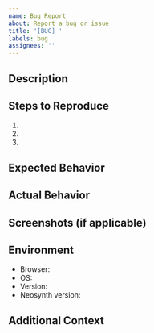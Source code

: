 ```yaml
---
name: Bug Report
about: Report a bug or issue
title: '[BUG] '
labels: bug
assignees: ''
---
```


## Description
<!-- A clear and concise description of the bug -->

## Steps to Reproduce
1.
2.
3.

## Expected Behavior
<!-- What you expected to happen -->

## Actual Behavior
<!-- What actually happened -->

## Screenshots (if applicable)
<!-- Add screenshots to help explain the problem -->

## Environment
- Browser:
- OS:
- Version:
- Neosynth version:

## Additional Context
<!-- Add any other context about the problem here -->
